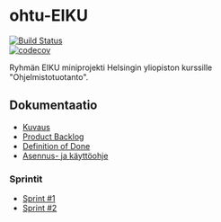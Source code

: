 # ohtu-EIKU
[![Build Status](https://www.travis-ci.org/Ajhaa/ohtu-EIKU.svg?branch=master)](https://www.travis-ci.org/Ajhaa/ohtu-EIKU)  
[![codecov](https://codecov.io/gh/Ajhaa/ohtu-EIKU/branch/master/graph/badge.svg)](https://codecov.io/gh/Ajhaa/ohtu-EIKU)  

Ryhmän EIKU miniprojekti Helsingin yliopiston kurssille "Ohjelmistotuotanto".

## Dokumentaatio
- [Kuvaus](https://github.com/Ajhaa/ohtu-EIKU/blob/master/documentation/description.md)
- [Product Backlog](https://github.com/Ajhaa/ohtu-EIKU/projects/1)
- [Definition of Done](https://github.com/Ajhaa/ohtu-EIKU/blob/master/documentation/definition-of-done.md)
- [Asennus- ja käyttöohje](https://github.com/Ajhaa/ohtu-EIKU/blob/master/documentation/manual.md)

### Sprintit
  - [Sprint #1](https://github.com/Ajhaa/ohtu-EIKU/blob/master/documentation/sprint-1.md)
  - [Sprint #2](https://github.com/Ajhaa/ohtu-EIKU/blob/master/documentation/sprint-2.md)
